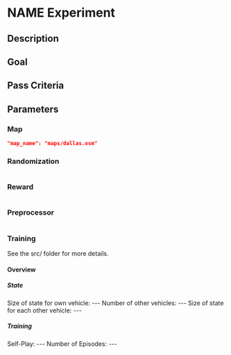 # NAME Experiment

## Description

## Goal

## Pass Criteria

## Parameters
### Map
```json
"map_name": "maps/dallas.osm"
```

### Randomization
```json
```

### Reward
```json
```

### Preprocessor
```json
```

### Training
See the src/ folder for more details.

#### Overview
##### State
Size of state for own vehicle: ---
Number of other vehicles: ---
Size of state for each other vehicle: ---

##### Training
Self-Play: ---
Number of Episodes: ---
